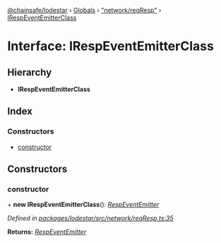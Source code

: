 [@chainsafe/lodestar](../README.md) › [Globals](../globals.md) › ["network/reqResp"](../modules/_network_reqresp_.md) › [IRespEventEmitterClass](_network_reqresp_.irespeventemitterclass.md)

# Interface: IRespEventEmitterClass

## Hierarchy

* **IRespEventEmitterClass**

## Index

### Constructors

* [constructor](_network_reqresp_.irespeventemitterclass.md#constructor)

## Constructors

###  constructor

\+ **new IRespEventEmitterClass**(): *[RespEventEmitter](../modules/_network_interface_.md#respeventemitter)*

*Defined in [packages/lodestar/src/network/reqResp.ts:35](https://github.com/ChainSafe/lodestar/blob/b8a1302c0/packages/lodestar/src/network/reqResp.ts#L35)*

**Returns:** *[RespEventEmitter](../modules/_network_interface_.md#respeventemitter)*
